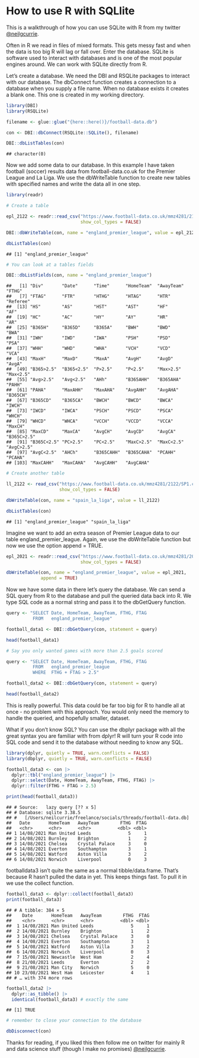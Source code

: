 How to use R with SQLlite
================

This is a walkthrough of how you can use SQLite with R from my twitter
[@neilgcurrie](https://twitter.com/neilgcurrie).

Often in R we read in files of mixed formats. This gets messy fast and
when the data is too big R will lag or fall over. Enter the database.
SQLite is software used to interact with databases and is one of the
most popular engines around. We can work with SQLite directly from R.

Let’s create a database. We need the DBI and RSQLite packages to
interact with our database. The dbConnect function creates a connection
to a database when you supply a file name. When no database exists it
creates a blank one. This one is created in my working directory.

``` r
library(DBI)     
library(RSQLite)

filename <- glue::glue("{here::here()}/football-data.db")

con <- DBI::dbConnect(RSQLite::SQLite(), filename)

DBI::dbListTables(con)
```

    ## character(0)

Now we add some data to our database. In this example I have taken
football (soccer) results data from football-data.co.uk for the Premier
League and La Liga. We use the dbWriteTable function to create new
tables with specified names and write the data all in one step.

``` r
library(readr)

# Create a table

epl_2122 <- readr::read_csv("https://www.football-data.co.uk/mmz4281/2122/E0.csv", 
                            show_col_types = FALSE)

DBI::dbWriteTable(con, name = "england_premier_league", value = epl_2122)

dbListTables(con) 
```

    ## [1] "england_premier_league"

``` r
# You can look at a tables fields

DBI::dbListFields(con, name = "england_premier_league")
```

    ##   [1] "Div"       "Date"      "Time"      "HomeTeam"  "AwayTeam"  "FTHG"     
    ##   [7] "FTAG"      "FTR"       "HTHG"      "HTAG"      "HTR"       "Referee"  
    ##  [13] "HS"        "AS"        "HST"       "AST"       "HF"        "AF"       
    ##  [19] "HC"        "AC"        "HY"        "AY"        "HR"        "AR"       
    ##  [25] "B365H"     "B365D"     "B365A"     "BWH"       "BWD"       "BWA"      
    ##  [31] "IWH"       "IWD"       "IWA"       "PSH"       "PSD"       "PSA"      
    ##  [37] "WHH"       "WHD"       "WHA"       "VCH"       "VCD"       "VCA"      
    ##  [43] "MaxH"      "MaxD"      "MaxA"      "AvgH"      "AvgD"      "AvgA"     
    ##  [49] "B365>2.5"  "B365<2.5"  "P>2.5"     "P<2.5"     "Max>2.5"   "Max<2.5"  
    ##  [55] "Avg>2.5"   "Avg<2.5"   "AHh"       "B365AHH"   "B365AHA"   "PAHH"     
    ##  [61] "PAHA"      "MaxAHH"    "MaxAHA"    "AvgAHH"    "AvgAHA"    "B365CH"   
    ##  [67] "B365CD"    "B365CA"    "BWCH"      "BWCD"      "BWCA"      "IWCH"     
    ##  [73] "IWCD"      "IWCA"      "PSCH"      "PSCD"      "PSCA"      "WHCH"     
    ##  [79] "WHCD"      "WHCA"      "VCCH"      "VCCD"      "VCCA"      "MaxCH"    
    ##  [85] "MaxCD"     "MaxCA"     "AvgCH"     "AvgCD"     "AvgCA"     "B365C>2.5"
    ##  [91] "B365C<2.5" "PC>2.5"    "PC<2.5"    "MaxC>2.5"  "MaxC<2.5"  "AvgC>2.5" 
    ##  [97] "AvgC<2.5"  "AHCh"      "B365CAHH"  "B365CAHA"  "PCAHH"     "PCAHA"    
    ## [103] "MaxCAHH"   "MaxCAHA"   "AvgCAHH"   "AvgCAHA"

``` r
# Create another table

ll_2122 <- read_csv("https://www.football-data.co.uk/mmz4281/2122/SP1.csv", 
                    show_col_types = FALSE)

dbWriteTable(con, name = "spain_la_liga", value = ll_2122)

dbListTables(con)
```

    ## [1] "england_premier_league" "spain_la_liga"

Imagine we want to add an extra season of Premier League data to our
table england_premier_league. Again, we use the dbWriteTable function
but now we use the option append = TRUE.

``` r
epl_2021 <- readr::read_csv("https://www.football-data.co.uk/mmz4281/2021/E0.csv",
                            show_col_types = FALSE)

dbWriteTable(con, name = "england_premier_league", value = epl_2021, 
             append = TRUE)
```

Now we have some data in there let’s query the database. We can send a
SQL query from R to the database and pull the queried data back into R.
We type SQL code as a normal string and pass it to the dbGetQuery
function.

``` r
query <- "SELECT Date, HomeTeam, AwayTeam, FTHG, FTAG
          FROM   england_premier_league"

football_data1 <- DBI::dbGetQuery(con, statement = query)

head(football_data1)
```

<div data-pagedtable="false">

<script data-pagedtable-source type="application/json">
{"columns":[{"label":[""],"name":["_rn_"],"type":[""],"align":["left"]},{"label":["Date"],"name":[1],"type":["chr"],"align":["left"]},{"label":["HomeTeam"],"name":[2],"type":["chr"],"align":["left"]},{"label":["AwayTeam"],"name":[3],"type":["chr"],"align":["left"]},{"label":["FTHG"],"name":[4],"type":["dbl"],"align":["right"]},{"label":["FTAG"],"name":[5],"type":["dbl"],"align":["right"]}],"data":[{"1":"13/08/2021","2":"Brentford","3":"Arsenal","4":"2","5":"0","_rn_":"1"},{"1":"14/08/2021","2":"Man United","3":"Leeds","4":"5","5":"1","_rn_":"2"},{"1":"14/08/2021","2":"Burnley","3":"Brighton","4":"1","5":"2","_rn_":"3"},{"1":"14/08/2021","2":"Chelsea","3":"Crystal Palace","4":"3","5":"0","_rn_":"4"},{"1":"14/08/2021","2":"Everton","3":"Southampton","4":"3","5":"1","_rn_":"5"},{"1":"14/08/2021","2":"Leicester","3":"Wolves","4":"1","5":"0","_rn_":"6"}],"options":{"columns":{"min":{},"max":[10]},"rows":{"min":[10],"max":[10]},"pages":{}}}
  </script>

</div>

``` r
# Say you only wanted games with more than 2.5 goals scored

query <- "SELECT Date, HomeTeam, AwayTeam, FTHG, FTAG
          FROM   england_premier_league
          WHERE  FTHG + FTAG > 2.5"

football_data2 <- DBI::dbGetQuery(con, statement = query)

head(football_data2)
```

<div data-pagedtable="false">

<script data-pagedtable-source type="application/json">
{"columns":[{"label":[""],"name":["_rn_"],"type":[""],"align":["left"]},{"label":["Date"],"name":[1],"type":["chr"],"align":["left"]},{"label":["HomeTeam"],"name":[2],"type":["chr"],"align":["left"]},{"label":["AwayTeam"],"name":[3],"type":["chr"],"align":["left"]},{"label":["FTHG"],"name":[4],"type":["dbl"],"align":["right"]},{"label":["FTAG"],"name":[5],"type":["dbl"],"align":["right"]}],"data":[{"1":"14/08/2021","2":"Man United","3":"Leeds","4":"5","5":"1","_rn_":"1"},{"1":"14/08/2021","2":"Burnley","3":"Brighton","4":"1","5":"2","_rn_":"2"},{"1":"14/08/2021","2":"Chelsea","3":"Crystal Palace","4":"3","5":"0","_rn_":"3"},{"1":"14/08/2021","2":"Everton","3":"Southampton","4":"3","5":"1","_rn_":"4"},{"1":"14/08/2021","2":"Watford","3":"Aston Villa","4":"3","5":"2","_rn_":"5"},{"1":"14/08/2021","2":"Norwich","3":"Liverpool","4":"0","5":"3","_rn_":"6"}],"options":{"columns":{"min":{},"max":[10]},"rows":{"min":[10],"max":[10]},"pages":{}}}
  </script>

</div>

This is really powerful. This data could be far too big for R to handle
all at once - no problem with this approach. You would only need the
memory to handle the queried, and hopefully smaller, dataset.

What if you don’t know SQL? You can use the dbplyr package with all the
great syntax you are familiar with from dplyr! R will turn your R code
into SQL code and send it to the database without needing to know any
SQL.

``` r
library(dplyr, quietly = TRUE, warn.conflicts = FALSE)
library(dbplyr, quietly = TRUE, warn.conflicts = FALSE)

football_data3 <- con |>
  dplyr::tbl("england_premier_league") |>
  dplyr::select(Date, HomeTeam, AwayTeam, FTHG, FTAG) |>
  dplyr::filter(FTHG + FTAG > 2.5)

print(head(football_data3))
```

    ## # Source:   lazy query [?? x 5]
    ## # Database: sqlite 3.38.5
    ## #   [/Users/neilcurrie/freelance/socials/threads/football-data.db]
    ##   Date       HomeTeam   AwayTeam        FTHG  FTAG
    ##   <chr>      <chr>      <chr>          <dbl> <dbl>
    ## 1 14/08/2021 Man United Leeds              5     1
    ## 2 14/08/2021 Burnley    Brighton           1     2
    ## 3 14/08/2021 Chelsea    Crystal Palace     3     0
    ## 4 14/08/2021 Everton    Southampton        3     1
    ## 5 14/08/2021 Watford    Aston Villa        3     2
    ## 6 14/08/2021 Norwich    Liverpool          0     3

footballdata3 isn’t quite the same as a normal tibble/data.frame. That’s
because R hasn’t pulled the data in yet. This keeps things fast. To pull
it in we use the collect function.

``` r
football_data3 <- dplyr::collect(football_data3)
print(football_data3)
```

    ## # A tibble: 384 × 5
    ##    Date       HomeTeam   AwayTeam        FTHG  FTAG
    ##    <chr>      <chr>      <chr>          <dbl> <dbl>
    ##  1 14/08/2021 Man United Leeds              5     1
    ##  2 14/08/2021 Burnley    Brighton           1     2
    ##  3 14/08/2021 Chelsea    Crystal Palace     3     0
    ##  4 14/08/2021 Everton    Southampton        3     1
    ##  5 14/08/2021 Watford    Aston Villa        3     2
    ##  6 14/08/2021 Norwich    Liverpool          0     3
    ##  7 15/08/2021 Newcastle  West Ham           2     4
    ##  8 21/08/2021 Leeds      Everton            2     2
    ##  9 21/08/2021 Man City   Norwich            5     0
    ## 10 23/08/2021 West Ham   Leicester          4     1
    ## # … with 374 more rows

``` r
football_data2 |> 
  dplyr::as_tibble() |> 
  identical(football_data3) # exactly the same
```

    ## [1] TRUE

``` r
# remember to close your connection to the database

dbDisconnect(con) 
```

Thanks for reading, if you liked this then follow me on twitter for
mainly R and data science stuff (though I make no promises)
[@neilgcurrie](https://twitter.com/neilgcurrie).
